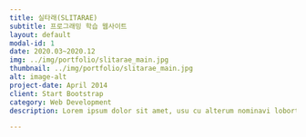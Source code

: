 ```yaml
---
title: 실타래(SLITARAE)
subtitle: 프로그래밍 학습 웹사이트
layout: default
modal-id: 1
date: 2020.03~2020.12
img: ../img/portfolio/slitarae_main.jpg
thumbnail: ../img/portfolio/slitarae_main.jpg
alt: image-alt
project-date: April 2014
client: Start Bootstrap
category: Web Development
description: Lorem ipsum dolor sit amet, usu cu alterum nominavi lobortis. At duo novum diceret. Tantas apeirian vix et, usu sanctus postulant inciderint ut, populo diceret necessitatibus in vim. Cu eum dicam feugiat noluisse.

---
```


